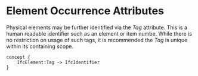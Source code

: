 Element Occurrence Attributes
=============================

Physical elements may be further identified via the _Tag_ attribute. This is a human readable identifier such as an element or item numbe. While there is no restriction on usage of such tags, it is recommended the _Tag_ is unique within its containing scope.

```
concept {
    IfcElement:Tag -> IfcIdentifier
}
```
